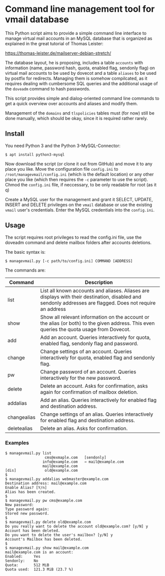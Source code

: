 
# Command line management tool for vmail database

This Python script aims to provide a simple command line interface to manage virtual mail accounts in an MySQL database
that is organized as explained in the great tutorial of Thomas Leister:

https://thomas-leister.de/mailserver-debian-stretch/

The database layout, he is proposing, includes a table `accounts` with information (name, password hash, quota, enabled
flag, sendonly flag) on virtual mail accounts to be used by dovecot and a table `aliases` to be used by postfix for
redirects. Managing them is somehow compilcated, as it requires dealing with cumbersome SQL queries and the additional
usage of the `doveadm` command to hash passwords.

This script provides simple and dialog-oriented command line commands to get a quick overview over accounts and aliases
and modify them.

Management of the `domains` and `tlspolicies` tables must (for now) still be done manually, which should be okay, since
it is required rather rarely.


## Install

You need Python 3 and the Python 3-MySQL-Connector:

```
$ apt install python3-mysql
```

Now download the script (or clone it out from GitHub) and move it to any place you like. Move the configuration file
`config.ini` to `/root/managevmail/config.ini` (which is the default location) or any other place you like (which then
requires the `-c` parameter to use the script).  Chmod the `config.ini` file, if neccessary, to be only readable for
root (as it q)

Create a MySQL user for the management and grant it SELECT, UPDATE, INSERT and DELETE privileges on the `vmail` database
or use the existing `vmail` user's credentials. Enter the MySQL credentials into the `config.ini`.


## Usage

The script requires root privileges to read the config.ini file, use the doveadm command and delete mailbox folders
after accounts deletions.

The basic syntax is:

```
$ managevmail.py [-c path/to/config.ini] COMMAND [ADDRESS]
```

The commands are:

| Command     | Description                                                                                                                                                |
|-------------|------------------------------------------------------------------------------------------------------------------------------------------------------------|
| list        | List all known accounts and aliases. Aliases are displays with their destination, disabled and sendonly addresses are flagged. Does not require an address |
| show        | Show all relevant information on the account or the alias (or both) to the given address. This even queries the quota usage from Dovecot.                  |
| add         | Add an account. Queries interactively for quota, enabled flag, sendonly flag and password.                                                                 |
| change      | Change settings of an account. Queries interactively for quota, enabled flag and sendonly flag.                                                            |
| pw          | Change password of an account. Queries interactively for the new password.                                                                                 |
| delete      | Delete an account. Asks for confirmation, asks again for confirmation of mailbox deletion.                                                                 |
| addalias    | Add an alias. Queries interactively for enabled flag and destination address.                                                                              |
| changealias | Change settings of an alias. Queries interactively for enabled flag and destination address.                                                               |
| deletealias | Delete an alias. Asks for confirmation.                                                                                                                    |


### Examples

```
$ managevmail.py list
                  cms@exmaple.com   [sendonly]
                 info@example.com   → mail@example.com
                 mail@example.com
[dis]             old@example.com
$
$ managevmail.py addalias webmaster@example.com
Destination address: mail@example.com
Enable Alias? [Y/n] 
Alias has been created.
$
$ managevmail.py pw cms@example.com
New password: 
Type password again: 
Stored new password.
$
$ managevmail.py delete old@example.com
Do you really want to delete the account old@example.com? [y/N] y
Account has been deleted.
Do you want to delete the user's mailbox? [y/N] y
Account's Mailbox has been deleted.
$
$ managevmail.py show mail@example.com
mail@example.com is an account:
Enabled:     Yes
Sendonly:    No
Quota:       512 MiB
Quota used:  121.3 MiB (23.7 %)
```